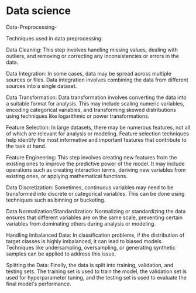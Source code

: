 # Data science 
Data-Preprocessing-


 Techniques used in data preprocessing:

Data Cleaning: This step involves handling missing values, dealing with outliers, and removing or correcting any inconsistencies or errors in the data.

Data Integration: In some cases, data may be spread across multiple sources or files. Data integration involves combining the data from different sources into a single dataset.

Data Transformation: Data transformation involves converting the data into a suitable format for analysis. This may include scaling numeric variables, encoding categorical variables, and transforming skewed distributions using techniques like logarithmic or power transformations.

Feature Selection: In large datasets, there may be numerous features, not all of which are relevant for analysis or modeling. Feature selection techniques help identify the most informative and important features that contribute to the task at hand.

Feature Engineering: This step involves creating new features from the existing ones to improve the predictive power of the model. It may include operations such as creating interaction terms, deriving new variables from existing ones, or applying mathematical functions.

Data Discretization: Sometimes, continuous variables may need to be transformed into discrete or categorical variables. This can be done using techniques such as binning or bucketing.

Data Normalization/Standardization: Normalizing or standardizing the data ensures that different variables are on the same scale, preventing certain variables from dominating others during analysis or modeling.

Handling Imbalanced Data: In classification problems, if the distribution of target classes is highly imbalanced, it can lead to biased models. Techniques like undersampling, oversampling, or generating synthetic samples can be applied to address this issue.

Splitting the Data: Finally, the data is split into training, validation, and testing sets. The training set is used to train the model, the validation set is used for hyperparameter tuning, and the testing set is used to evaluate the final model's performance.
